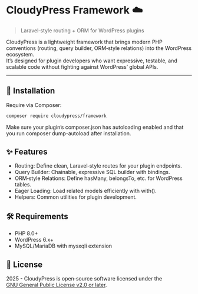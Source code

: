# CloudyPress Framework ☁️

> Laravel‑style routing + ORM for WordPress plugins

CloudyPress is a lightweight framework that brings modern PHP conventions (routing, query builder, ORM‑style relations) into the WordPress ecosystem.  
It’s designed for plugin developers who want expressive, testable, and scalable code without fighting against WordPress’ global APIs.

---

## 🚀 Installation

Require via Composer:

```bash
composer require cloudypress/framework
```

Make sure your plugin’s composer.json has autoloading enabled and that you run composer dump-autoload after installation.

## ✨ Features

- Routing: Define clean, Laravel‑style routes for your plugin endpoints.
- Query Builder: Chainable, expressive SQL builder with bindings.
- ORM‑style Relations: Define hasMany, belongsTo, etc. for WordPress tables.
- Eager Loading: Load related models efficiently with with().
- Helpers: Common utilities for plugin development.


## 🛠️ Requirements
- PHP 8.0+
- WordPress 6.x+
- MySQL/MariaDB with mysxqli extension


## 📜 License
2025 - CloudyPress is open‑source software licensed under the  
[GNU General Public License v2.0 or later](https://www.gnu.org/licenses/old-licenses/gpl-2.0.html).
